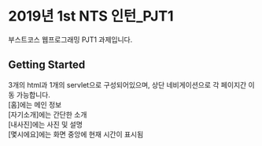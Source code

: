 # 2019년 1st NTS 인턴_PJT1

부스트코스 웹프로그래밍 PJT1 과제입니다.


## Getting Started

3개의 html과 1개의 servlet으로 구성되어있으며, 상단 네비게이션으로 각 페이지간 이동 가능합니다.<br>
[홈]에는 메인 정보<br>
[자기소개]에는 간단한 소개<br>
[내사진]에는 사진 및 설명<br>
[몇시에요]에는 화면 중앙에 현재 시간이 표시됨


